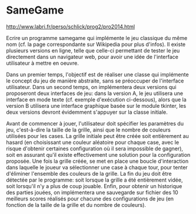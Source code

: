 SameGame
========

http://www.labri.fr/perso/schlick/prog2/pro2014.html

Ecrire un programme samegame qui implémente le jeu classique du même nom (cf. la page correspondante sur Wikipedia pour plus d'infos). Il existe plusieurs versions en ligne, telle que celle-ci permettant de tester le jeu directement dans un navigateur web, pour avoir une idée de l'interface utilisateur à mettre en oeuvre.

Dans un premier temps, l'objectif est de réaliser une classe qui implémente le concept du jeu de manière abstraite, sans se préoccuper de l'interface utilisateur. Dans un second temps, on implémentera deux versions qui proposeront deux interfaces de jeu: dans la version A, le jeu utilisera une interface en mode texte (cf. exemple d'exécution ci-dessous), alors que la version B utilisera une interface graphique basée sur le module tkinter, les deux versions devront évidemment s'appuyer sur la classe initiale.

Avant de commencer à jouer, l'utilisateur doit spécifier les paramètres du jeu, c'est-à-dire la taille de la grille, ainsi que le nombre de couleurs utilisées pour les cases. La grille initiale peut être créée soit entièrement au hasard (en choisissant une couleur aléatoire pour chaque case, avec le risque d'obtenir certaines configuration où il sera impossible de gagner), soit en assurant qu'il existe effectivement une solution pour la configuration proposée. Une fois la grille créée, se met en place une boucle d'interaction dans laquelle le joueur va sélectionner une case à chaque tour, pour tenter d'éliminer l'ensemble des couleurs de la grille. La fin du jeu doit être détectée par le programme: soit lorsque la grille a été entièrement vidée, soit lorsqu'il n'y a plus de coup jouable. Enfin, pour obtenir un historique des parties jouées, on implémentera une sauvegarde sur fichier des 10 meilleurs scores réalisés pour chacune des configurations de jeu (en fonction de la taille de la grille et du nombre de couleurs).

